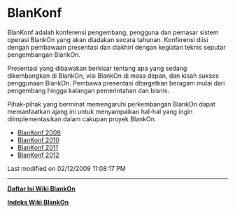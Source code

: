 # BlanKonf

BlanKonf adalah konferensi pengembang, pengguna dan pemasar sistem operasi BlankOn yang akan diadakan secara tahunan. Konferensi diisi dengan pembawaan
presentasi dan diakhiri dengan kegiatan teknis seputar pengembangan BlankOn.

Presentasi yang dibawakan berkisar tentang apa yang sedang dikembangkan di BlankOn, visi BlankOn di masa depan, dan kisah sukses penggunaan BlankOn.
Pembawa presentasi ditargetkan beragam mulai dari pengembang hingga kalangan pemerintahan dan bisnis.

Pihak-pihak yang berminat memengaruhi perkembangan BlankOn dapat memanfaatkan ajang ini untuk menyampaikan hal-hal yang ingin diimplementasikan dalam cakupan
proyek BlankOn.

  * [BlanKonf 2009](/Acara/Bangkonf/BlanKonf2009/)
  * [BlanKonf 2010](/Acara/Bangkonf/BlanKonf2010/)
  * [BlanKonf 2011](/Acara/Bangkonf/BlanKonf2011/)
  * [BlanKonf 2012](/Acara/Bangkonf/BlanKonf2012/)

Last modified on 02/12/2009 11:08:17 PM

---
[**Daftar Isi Wiki BlankOn**](/wiki/DaftarIsi/index.html)
 
[**Indeks Wiki BlankOn**](/wiki/Indeks.html)
